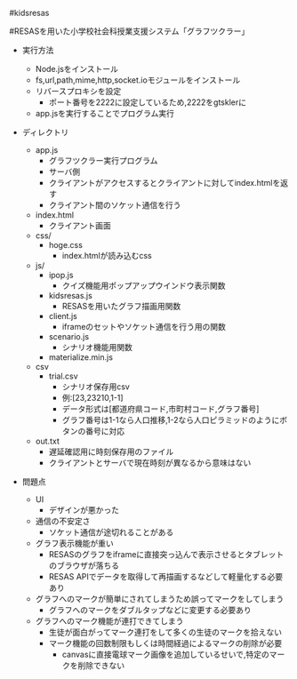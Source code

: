 #kidsresas

#RESASを用いた小学校社会科授業支援システム「グラフツクラー」


- 実行方法
  - Node.jsをインストール
  - fs,url,path,mime,http,socket.ioモジュールをインストール
  - リバースプロキシを設定
    - ポート番号を2222に設定しているため,2222をgtsklerに
  - app.jsを実行することでプログラム実行
  
- ディレクトリ
  - app.js
    - グラフツクラー実行プログラム
    - サーバ側
    - クライアントがアクセスするとクライアントに対してindex.htmlを返す
    - クライアント間のソケット通信を行う
  - index.html
    - クライアント画面
  - css/
    - hoge.css
      - index.htmlが読み込むcss
  - js/
    - ipop.js
      - クイズ機能用ポップアップウインドウ表示関数
    - kidsresas.js
      - RESASを用いたグラフ描画用関数
    - client.js
      - iframeのセットやソケット通信を行う用の関数
    - scenario.js
      - シナリオ機能用関数
    - materialize.min.js
  - csv
    - trial.csv
      - シナリオ保存用csv
      - 例:[23,23210,1-1]
      - データ形式は[都道府県コード,市町村コード,グラフ番号]
      - グラフ番号は1-1なら人口推移,1-2なら人口ピラミッドのようにボタンの番号に対応
   - out.txt
     - 遅延確認用に時刻保存用のファイル
     - クライアントとサーバで現在時刻が異なるから意味はない

- 問題点
  - UI
    - デザインが悪かった
  - 通信の不安定さ
    - ソケット通信が途切れることがある
  - グラフ表示機能が重い
    - RESASのグラフをiframeに直接突っ込んで表示させるとタブレットのブラウザが落ちる
    - RESAS APIでデータを取得して再描画するなどして軽量化する必要あり
  - グラフへのマークが簡単にされてしまうため誤ってマークをしてしまう
    - グラフへのマークをダブルタップなどに変更する必要あり
  - グラフへのマーク機能が連打できてしまう
    - 生徒が面白がってマーク連打をして多くの生徒のマークを拾えない
    - マーク機能の回数制限もしくは時間経過によるマークの削除が必要
      - canvasに直接電球マーク画像を追加しているせいで,特定のマークを削除できない
